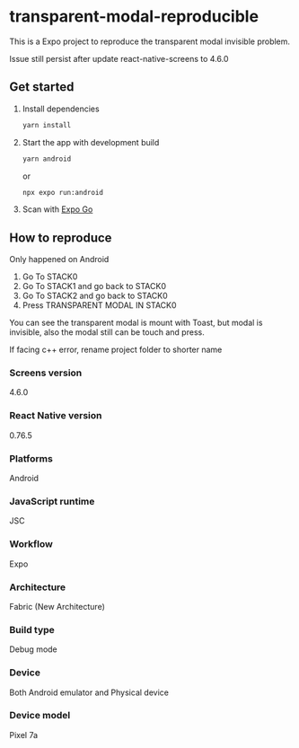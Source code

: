 # transparent-modal-reproducible

This is a Expo project to reproduce the transparent modal invisible problem.

Issue still persist after update react-native-screens to 4.6.0

## Get started

1. Install dependencies

   ```bash
   yarn install
   ```

2. Start the app with development build

   ```bash
   yarn android 
   ```

   or

   ```bash
   npx expo run:android
   ```

3. Scan with [Expo Go](https://expo.dev/go)

## How to reproduce

Only happened on Android

1. Go To STACK0
2. Go To STACK1 and go back to STACK0
3. Go To STACK2 and go back to STACK0
4. Press TRANSPARENT MODAL IN STACK0

You can see the transparent modal is mount with Toast, but modal is invisible, also the modal still can be touch and press.

If facing c++ error, rename project folder to shorter name

### Screens version

4.6.0

### React Native version

0.76.5

### Platforms

Android

### JavaScript runtime

JSC

### Workflow

Expo

### Architecture

Fabric (New Architecture)

### Build type

Debug mode

### Device

Both Android emulator and Physical device

### Device model

Pixel 7a

